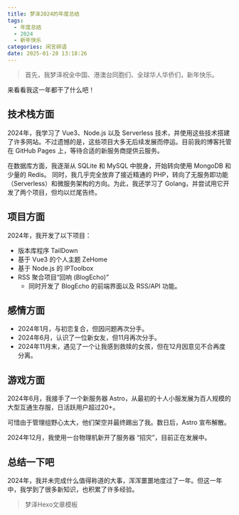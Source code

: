 ```yaml
---
title: 梦泽2024的年度总结
tags:
  - 年度总结
  - 2024
  - 新年快乐
categories: 闲言碎语
date: 2025-01-28 13:18:26
---
```


> 首先，我梦泽祝全中国、港澳台同胞们、全球华人华侨们，新年快乐。

来看看我这一年都干了什么吧！

## 技术栈方面

2024年，我学习了 Vue3、Node.js 以及 Serverless 技术，并使用这些技术搭建了许多网站。不过遗憾的是，这些项目大多无后续发展而停运。目前我的博客托管在 GitHub Pages 上，等待合适的新服务商提供云服务。

在数据库方面，我逐渐从 SQLite 和 MySQL 中脱身，开始转向使用 MongoDB 和少量的 Redis。
同时，我几乎完全放弃了接近精通的 PHP，转向了无服务即功能（Serverless）和微服务架构的方向。为此，我还学习了 Golang，并尝试用它开发了两个项目，但均以烂尾告终。

## 项目方面

2024年，我开发了以下项目：

- 版本库程序 TailDown
- 基于 Vue3 的个人主题 ZeHome
- 基于 Node.js 的 IPToolbox
- RSS 聚合项目“回响 (BlogEcho)”
  - 同时开发了 BlogEcho 的前端界面以及 RSS/API 功能。

## 感情方面

- 2024年1月，与初恋复合，但因问题再次分手。
- 2024年6月，认识了一位新女友，但11月再次分手。
- 2024年11月末，遇见了一个让我感到救赎的女孩，但在12月因意见不合再度分离。

## 游戏方面

2024年6月，我接手了一个新服务器 Astro，从最初的十人小服发展为百人规模的大型互通生存服，日活跃用户超过20+。

可惜由于管理组野心太大，他们架空并最终踢出了我。数日后，Astro 宣布解散。

2024年12月，我使用一台物理机新开了服务器 “招灾”，目前正在发展中。

## 总结一下吧

2024年，我并未完成什么值得称道的大事，浑浑噩噩地度过了一年。但这一年中，我学到了很多新知识，也积累了许多经验。

> 梦泽Hexo文章模板